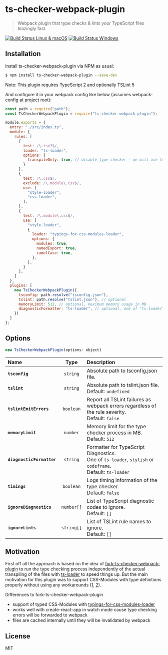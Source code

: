 # ts-checker-webpack-plugin
> Webpack plugin that type checks & lints your TypeScript files blazingly fast.

[![Build Status Linux & macOS][build-travis-badge]][build-travis] [![Build Status Windows][build-appveyor-badge]][build-appveyor]

## Installation

Install ts-checker-webpack-plugin via NPM as usual:

```sh
$ npm install ts-checker-webpack-plugin --save-dev
```

Note: This plugin requires TypeScript 2 and optionally TSLint 5

And configure it in your webpack config like below (assumes webpack-config at project root):

```js
const path = require("path");
const TsCheckerWebpackPlugin = require("ts-checker-webpack-plugin");

module.exports = {
  entry: "./src/index.ts",
  module: {
    rules: [
      {
        test: /\.tsx?$/,
        loader: "ts-loader",
        options: {
          transpileOnly: true, // disable type checker - we will use ts-checker-webpack-plugin for that :)
        }
      },
      {
        test: /\.css$/,
        exclude: /\.module\.css$/,
        use: [
          "style-loader",
          "css-loader",
        ],
      },
      {
        test: /\.module\.css$/,
        use: [
          "style-loader",
          {
            loader: "typings-for-css-modules-loader",
            options: {
              modules: true,
              namedExport: true,
              camelCase: true,
            },
          },
        }
      ],
    ]
  },
  plugins: [
    new TsCheckerWebpackPlugin({
      tsconfig: path.resolve("tsconfig.json"),
      tslint: path.resolve("tslint.json"), // optional
      memoryLimit: 512, // optional, maximum memory usage in MB
      diagnosticFormatter: "ts-loader", // optional, one of "ts-loader", "stylish", "codeframe"
    })
  ]
};
```

## Options

```js
new TsCheckerWebpackPlugin(options: object)
```

|Name|Type|Description|
|:--|:--:|:----------|
|**`tsconfig`**|`string`|Absolute path to tsconfig.json file.|
|**`tslint`**|`string`|Absolute path to tslint.json file. <br>Default: `undefined`|
|**`tslintEmitErrors`**|`boolean`|Report all TSLint failures as webpack errors regardless of the rule severity. <br>Default: `false`|
|**`memoryLimit`**|`number`|Memory limit for the type checker process in MB. <br>Default: `512`|
|**`diagnosticFormatter`**|`string`|Formatter for TypeScript Diagnostics. <br>One of `ts-loader`, `stylish` or `codeframe`.<br> Default: `ts-loader`|
|**`timings`**|`boolean`|Logs timing information of the type checker. <br>Default: `false`|
|**`ignoreDiagnostics`**|`number[]`|List of TypeScript diagnostic codes to ignore. <br>Default: `[]`|
|**`ignoreLints`**|`string[]`|List of TSLint rule names to ignore. <br>Default: `[]`|


## Motivation

First off all the approach is based on the idea of [fork-ts-checker-webpack-plugin](https://github.com/Realytics/fork-ts-checker-webpack-plugin) to run the type checking process independently of the actual transpiling of the files with [ts-loader](https://github.com/TypeStrong/ts-loader) to speed things up. 
But the main motivation for this plugin was to support CSS-Modules with type definitions properly without using any workarounds ([1](https://github.com/Jimdo/typings-for-css-modules-loader/issues/33#issuecomment-303330819), [2](https://github.com/Quramy/typed-css-modules/issues/2#issuecomment-260391196)).

Differences to fork-ts-checker-webpack-plugin
- support of typed CSS-Modules with [typings-for-css-modules-loader](https://github.com/Jimdo/typings-for-css-modules-loader)
- works well with create-react-app in watch mode cause type checking errors will be forwarded to webpack
- files are cached internally until they will be invalidated by webpack


## License

MIT


[build-travis-badge]: https://travis-ci.org/zinserjan/ts-checker-webpack-plugin.svg?branch=master
[build-travis]: https://travis-ci.org/zinserjan/ts-checker-webpack-plugin
[build-appveyor-badge]: https://ci.appveyor.com/api/projects/status/r6g3yxa1uxefswt0/branch/master?svg=true
[build-appveyor]: https://ci.appveyor.com/project/zinserjan/ts-checker-webpack-plugin

